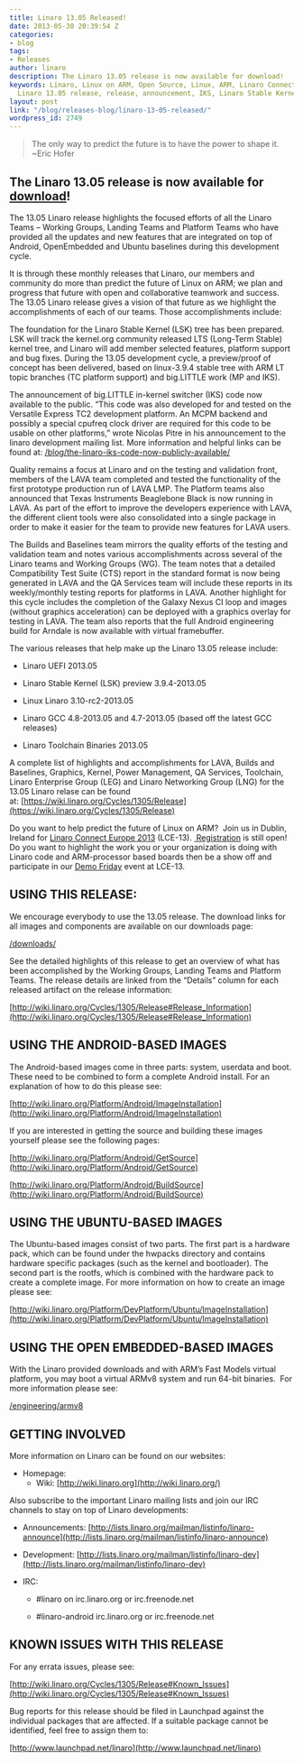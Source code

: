 ```yaml
---
title: Linaro 13.05 Released!
date: 2013-05-30 20:39:54 Z
categories:
- blog
tags:
- Releases
author: linaro
description: The Linaro 13.05 release is now available for download!
keywords: Linaro, Linux on ARM, Open Source, Linux, ARM, Linaro Connect, LCE-Dublin,
  Linaro 13.05 release, release, announcement, IKS, Linaro Stable Kernel, LSK
layout: post
link: "/blog/releases-blog/linaro-13-05-released/"
wordpress_id: 2749
---
```


>
> The only way to predict the future is to have the power to shape it. ~Eric Hofer
>
>

## The Linaro 13.05 release is now available for [download](/downloads/)!

The 13.05 Linaro release highlights the focused efforts of all the Linaro Teams – Working Groups, Landing Teams and Platform Teams who have provided all the updates and new features that are integrated on top of Android, OpenEmbedded and Ubuntu baselines during this development cycle.

It is through these monthly releases that Linaro, our members and community do more than predict the future of Linux on ARM; we plan and progress that future with open and collaborative teamwork and success. The 13.05 Linaro release gives a vision of that future as we highlight the accomplishments of each of our teams. Those accomplishments include:

The foundation for the Linaro Stable Kernel (LSK) tree has been prepared. LSK will track the kernel.org community released LTS (Long-Term Stable) kernel tree, and Linaro will add member selected features, platform support and bug fixes. During the 13.05 development cycle, a preview/proof of concept has been delivered, based on linux-3.9.4 stable tree with ARM LT topic branches (TC platform support) and big.LITTLE work (MP and IKS).

The announcement of big.LITTLE in-kernel switcher (IKS) code now available to the public. “This code was also developed for and tested on the Versatile Express TC2 development platform. An MCPM backend and possibly a special cpufreq clock driver are required for this code to be usable on other platforms,” wrote Nicolas Pitre in his announcement to the linaro development mailing list. More information and helpful links can be found at: [/blog/the-linaro-iks-code-now-publicly-available/](/blog/the-linaro-iks-code-now-publicly-available/)

Quality remains a focus at Linaro and on the testing and validation front, members of the LAVA team completed and tested the functionality of the first prototype production run of LAVA LMP. The Platform teams also announced that Texas Instruments Beaglebone Black is now running in LAVA. As part of the effort to improve the developers experience with LAVA, the different client tools were also consolidated into a single package in order to make it easier for the team to provide new features for LAVA users.

The Builds and Baselines team mirrors the quality efforts of the testing and validation team and notes various accomplishments across several of the Linaro teams and Working Groups (WG). The team notes that a detailed Compatibility Test Suite (CTS) report in the standard format is now being generated in LAVA and the QA Services team will include these reports in its weekly/monthly testing reports for platforms in LAVA. Another highlight for this cycle includes the completion of the Galaxy Nexus CI loop and images (without graphics acceleration) can be deployed with a graphics overlay for testing in LAVA. The team also reports that the full Android engineering build for Arndale is now available with virtual framebuffer.

The various releases that help make up the Linaro 13.05 release include:


  * Linaro UEFI 2013.05


  * Linaro Stable Kernel (LSK) preview 3.9.4-2013.05


  * Linux Linaro 3.10-rc2-2013.05


  * Linaro GCC 4.8-2013.05 and 4.7-2013.05 (based off the latest GCC releases)


  * Linaro Toolchain Binaries 2013.05




A complete list of highlights and accomplishments for LAVA, Builds and Baselines, Graphics, Kernel, Power Management, QA Services, Toolchain, Linaro Enterprise Group (LEG) and Linaro Networking Group (LNG) for the 13.05 Linaro relase can be found at: [https://wiki.linaro.org/Cycles/1305/Release](https://wiki.linaro.org/Cycles/1305/Release)




Do you want to help predict the future of Linux on ARM?  Join us in Dublin, Ireland for [Linaro Connect Europe 2013](http://connect.linaro.org) (LCE-13). [ Registration](http://linaroconnect-lce13-eorg.eventbrite.com/) is still open! Do you want to highlight the work you or your organization is doing with Linaro code and ARM-processor based boards then be a show off and participate in our [Demo Friday](/blog/demo-friday-at-linaro-connect-q1-12-to-show-the-latest-linux-developments-on-arm/) event at LCE-13.





## USING THIS RELEASE:




We encourage everybody to use the 13.05 release. The download links for all images and components are available on our downloads page:




[/downloads/](/downloads/)




See the detailed highlights of this release to get an overview of what has been accomplished by the Working Groups, Landing Teams and Platform Teams. The release details are linked from the “Details” column for each released artifact on the release information:




[http://wiki.linaro.org/Cycles/1305/Release#Release_Information](http://wiki.linaro.org/Cycles/1305/Release#Release_Information)





## USING THE ANDROID-BASED IMAGES




The Android-based images come in three parts: system, userdata and boot. These need to be combined to form a complete Android install. For an explanation of how to do this please see:




[http://wiki.linaro.org/Platform/Android/ImageInstallation](http://wiki.linaro.org/Platform/Android/ImageInstallation)




If you are interested in getting the source and building these images yourself please see the following pages:




[http://wiki.linaro.org/Platform/Android/GetSource](http://wiki.linaro.org/Platform/Android/GetSource)


[http://wiki.linaro.org/Platform/Android/BuildSource](http://wiki.linaro.org/Platform/Android/BuildSource)

## USING THE UBUNTU-BASED IMAGES


The Ubuntu-based images consist of two parts. The first part is a hardware pack, which can be found under the hwpacks directory and contains hardware specific packages (such as the kernel and bootloader). The second part is the rootfs, which is combined with the hardware pack to create a complete image. For more information on how to create an image please see:


[http://wiki.linaro.org/Platform/DevPlatform/Ubuntu/ImageInstallation](http://wiki.linaro.org/Platform/DevPlatform/Ubuntu/ImageInstallation)
## USING THE OPEN EMBEDDED-BASED IMAGES


With the Linaro provided downloads and with ARM’s Fast Models virtual platform, you may boot a virtual ARMv8 system and run 64-bit binaries.  For more information please see:


[/engineering/armv8](/initiatives/armv8/)
## GETTING INVOLVED


More information on Linaro can be found on our websites:


  * Homepage: [](/)
    * Wiki: [http://wiki.linaro.org](http://wiki.linaro.org/)
    

Also subscribe to the important Linaro mailing lists and join our IRC channels to stay on top of Linaro developments:



  * Announcements: [http://lists.linaro.org/mailman/listinfo/linaro-announce](http://lists.linaro.org/mailman/listinfo/linaro-announce)


  * Development: [http://lists.linaro.org/mailman/listinfo/linaro-dev](http://lists.linaro.org/mailman/listinfo/linaro-dev)


  * IRC:


    * #linaro on irc.linaro.org or irc.freenode.net


    * #linaro-android irc.linaro.org or irc.freenode.net

## KNOWN ISSUES WITH THIS RELEASE

For any errata issues, please see:




[http://wiki.linaro.org/Cycles/1305/Release#Known_Issues](http://wiki.linaro.org/Cycles/1305/Release#Known_Issues)




Bug reports for this release should be filed in Launchpad against the individual packages that are affected. If a suitable package cannot be identified, feel free to assign them to:




[http://www.launchpad.net/linaro](http://www.launchpad.net/linaro)